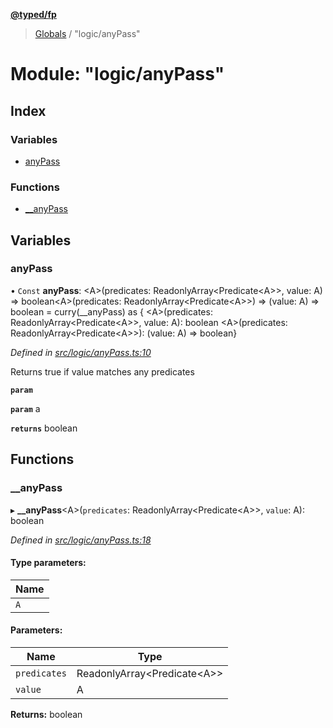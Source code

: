 **[@typed/fp](../README.md)**

> [Globals](../globals.md) / "logic/anyPass"

# Module: "logic/anyPass"

## Index

### Variables

* [anyPass](_logic_anypass_.md#anypass)

### Functions

* [\_\_anyPass](_logic_anypass_.md#__anypass)

## Variables

### anyPass

• `Const` **anyPass**: \<A>(predicates: ReadonlyArray\<Predicate\<A>>, value: A) => boolean\<A>(predicates: ReadonlyArray\<Predicate\<A>>) => (value: A) => boolean = curry(\_\_anyPass) as { \<A>(predicates: ReadonlyArray\<Predicate\<A>>, value: A): boolean \<A>(predicates: ReadonlyArray\<Predicate\<A>>): (value: A) => boolean}

*Defined in [src/logic/anyPass.ts:10](https://github.com/TylorS/typed-fp/blob/41076ce/src/logic/anyPass.ts#L10)*

Returns true if value matches any predicates

**`param`** 

**`param`** a

**`returns`** boolean

## Functions

### \_\_anyPass

▸ **__anyPass**\<A>(`predicates`: ReadonlyArray\<Predicate\<A>>, `value`: A): boolean

*Defined in [src/logic/anyPass.ts:18](https://github.com/TylorS/typed-fp/blob/41076ce/src/logic/anyPass.ts#L18)*

#### Type parameters:

Name |
------ |
`A` |

#### Parameters:

Name | Type |
------ | ------ |
`predicates` | ReadonlyArray\<Predicate\<A>> |
`value` | A |

**Returns:** boolean
